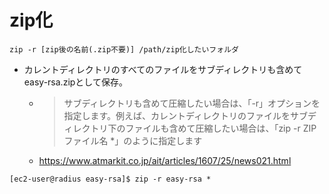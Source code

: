 
# zip化
```
zip -r [zip後の名前(.zip不要)] /path/zip化したいフォルダ
```
- カレントディレクトリのすべてのファイルをサブディレクトリも含めてeasy-rsa.zipとして保存。
  - >サブディレクトリも含めて圧縮したい場合は、「-r」オプションを指定します。例えば、カレントディレクトリのファイルをサブディレクトリ下のファイルも含めて圧縮したい場合は、「zip -r ZIPファイル名 *」のように指定します
  - https://www.atmarkit.co.jp/ait/articles/1607/25/news021.html
```
[ec2-user@radius easy-rsa]$ zip -r easy-rsa *
```

